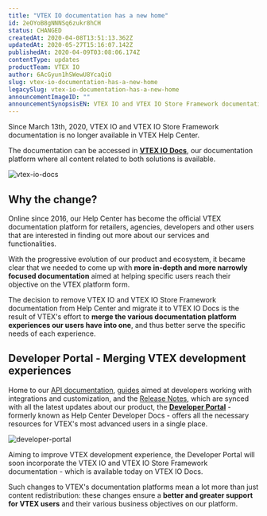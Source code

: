 ```yaml
---
title: "VTEX IO documentation has a new home"
id: 2eOYoB8gNNNSq6zukr8hCH
status: CHANGED
createdAt: 2020-04-08T13:51:13.362Z
updatedAt: 2020-05-27T15:16:07.142Z
publishedAt: 2020-04-09T03:08:06.174Z
contentType: updates
productTeam: VTEX IO
author: 6AcGyun1hSWewU8YcaQiO
slug: vtex-io-documentation-has-a-new-home
legacySlug: vtex-io-documentation-has-a-new-home
announcementImageID: ""
announcementSynopsisEN: VTEX IO and VTEX IO Store Framework documentation are now available in VTEX IO Docs.
---
```


Since March 13th, 2020, VTEX IO and VTEX IO Store Framework documentation is no longer available in VTEX Help Center.

The documentation can be accessed in [**VTEX IO Docs**](https://vtex.io/docs), our documentation platform where all content related to both solutions is available. 

![vtex-io-docs](https://images.ctfassets.net/alneenqid6w5/3mjm7jrAJybhh11YIBsU7Y/a78b3e5600bc5b7c1dcefcaa5da40fb6/vtex-io-docs.png)

## Why the change?

Online since 2016, our Help Center has become the official VTEX documentation platform for retailers, agencies, developers and other users that are interested in finding out more about our services and functionalities.

With the progressive evolution of our product and ecosystem, it became clear that we needed to come up with **more in-depth and more narrowly focused documentation** aimed at helping specific users reach their objective on the VTEX platform form.

The decision to remove VTEX IO and VTEX IO Store Framework documentation from Help Center and migrate it to VTEX IO Docs is the result of VTEX's effort to **merge the various documentation platform experiences our users have into one**, and thus better serve the specific needs of each experience. 

## Developer Portal - Merging VTEX development experiences

Home to our [API documentation](https://developers.vtex.com/reference), [guides](https://developers.vtex.com/docs) aimed at developers working with integrations and customization, and the [Release Notes](https://developers.vtex.com/changelog), which are synced with all the latest updates about our product, the [**Developer Portal**](https://developers.vtex.com) - formerly known as Help Center Developer Docs - offers all the necessary resources for VTEX's most advanced users in a single place. 

![developer-portal](https://images.ctfassets.net/alneenqid6w5/7MvPBbDIyOhzeOXqpJ7IqP/4c1aa7fcb8d7275e1287d5e03bbe1e80/developer-portal.png)

Aiming to improve VTEX development experience, the Developer Portal will soon incorporate the VTEX IO and VTEX IO Store Framework documentation - which is available today on VTEX IO Docs.

Such changes to VTEX's documentation platforms mean a lot more than just content redistribution: these changes ensure a **better and greater support for VTEX users** and their various business objectives on our platform.

